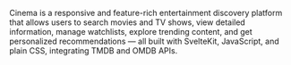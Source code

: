 Cinema is a responsive and feature-rich entertainment discovery platform that allows users to search movies and TV shows, view detailed information, manage watchlists, explore trending content, and get personalized recommendations — all built with SvelteKit, JavaScript, and plain CSS, integrating TMDB and OMDB APIs.